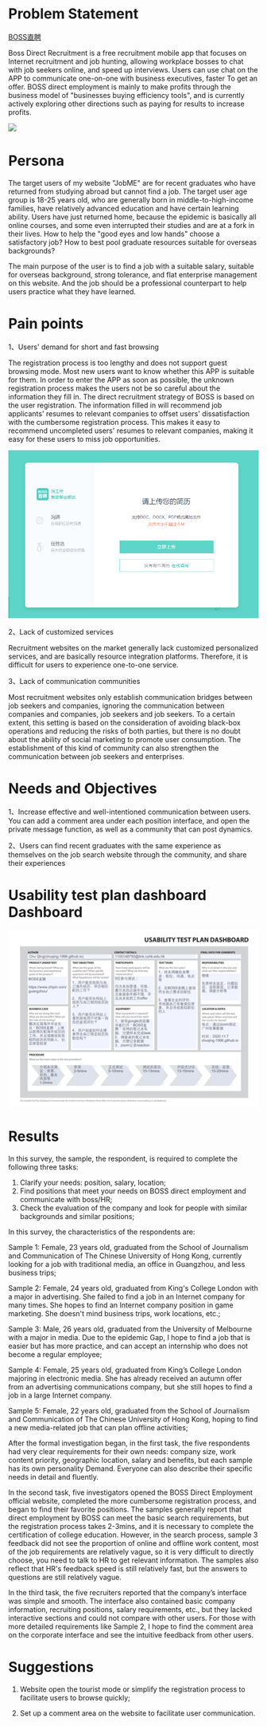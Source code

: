 # Problem Statement

[BOSS直聘](https://www.zhipin.com/guangzhou/) 

Boss Direct Recruitment is a free recruitment mobile app that focuses on Internet recruitment and job hunting, allowing workplace bosses to chat with job seekers online, and speed up interviews. Users can use chat on the APP to communicate one-on-one with business executives, faster To get an offer. BOSS direct employment is mainly to make profits through the business model of "businesses buying efficiency tools", and is currently actively exploring other directions such as paying for results to increase profits.

<img src="https://timgsa.baidu.com/timg?image&quality=80&size=b9999_10000&sec=1604911215983&di=a42ac83795b3f6522069ff76f8cb2973&imgtype=0&src=http%3A%2F%2Finews.gtimg.com%2Fnewsapp_bt%2F0%2F12523559722%2F641" />

<h1>Persona</h1>

The target users of my website "JobME" are for recent graduates who have returned from studying abroad but cannot find a job. The target user age group is 18-25 years old, who are generally born in middle-to-high-income families, have relatively advanced education and have certain learning ability. Users have just returned home, because the epidemic is basically all online courses, and some even interrupted their studies and are at a fork in their lives. How to help the "good eyes and low hands" choose a satisfactory job? How to best pool graduate resources suitable for overseas backgrounds?

The main purpose of the user is to find a job with a suitable salary, suitable for overseas background, strong tolerance, and flat enterprise management on this website. And the job should be a professional counterpart to help users practice what they have learned.

<h1>Pain points</h1>

1、Users' demand for short and fast browsing

The registration process is too lengthy and does not support guest browsing mode. Most new users want to know whether this APP is suitable for them. In order to enter the APP as soon as possible, the unknown registration process makes the users not be so careful about the information they fill in. The direct recruitment strategy of BOSS is based on the user registration. The information filled in will recommend job applicants' resumes to relevant companies to offset users' dissatisfaction with the cumbersome registration process. This makes it easy to recommend uncompleted users' resumes to relevant companies, making it easy for these users to miss job opportunities.

<img src="https://github.com/chuqing-1996/chuqing-1996.github.io/blob/main/assignments/assignment7/%E6%88%AA%E5%9B%BE.png?raw=true" />

2、Lack of customized services

Recruitment websites on the market generally lack customized personalized services, and are basically resource integration platforms. Therefore, it is difficult for users to experience one-to-one service.

3、Lack of communication communities

Most recruitment websites only establish communication bridges between job seekers and companies, ignoring the communication between companies and companies, job seekers and job seekers. To a certain extent, this setting is based on the consideration of avoiding black-box operations and reducing the risks of both parties, but there is no doubt about the ability of social marketing to promote user consumption. The establishment of this kind of community can also strengthen the communication between job seekers and enterprises.


<h1>Needs and Objectives</h1>

1、Increase effective and well-intentioned communication between users. You can add a comment area under each position interface, and open the private message function, as well as a community that can post dynamics.

2、Users can find recent graduates with the same experience as themselves on the job search website through the community, and share their experiences

<h1>Usability test plan dashboard Dashboard</h1>

<img src="https://github.com/chuqing-1996/chuqing-1996.github.io/blob/main/assignments/assignment7/usability%20test%20plan%20dashboard.png?raw=true" />

<h1>Results</h1>

In this survey, the sample, the respondent, is required to complete the following three tasks:
1. Clarify your needs: position, salary, location;
2. Find positions that meet your needs on BOSS direct employment and communicate with boss/HR;
3. Check the evaluation of the company and look for people with similar backgrounds and similar positions;

In this survey, the characteristics of the respondents are:

Sample 1: Female, 23 years old, graduated from the School of Journalism and Communication of The Chinese University of Hong Kong, currently looking for a job with traditional media, an office in Guangzhou, and less business trips;

Sample 2: Female, 24 years old, graduated from King's College London with a major in advertising. She failed to find a job in an Internet company for many times. She hopes to find an Internet company position in game marketing. She doesn't mind business trips, work locations, etc.;

Sample 3: Male, 26 years old, graduated from the University of Melbourne with a major in media. Due to the epidemic Gap, I hope to find a job that is easier but has more practice, and can accept an internship who does not become a regular employee;

Sample 4: Female, 25 years old, graduated from King’s College London majoring in electronic media. She has already received an autumn offer from an advertising communications company, but she still hopes to find a job in a large Internet company.

Sample 5: Female, 22 years old, graduated from the School of Journalism and Communication of The Chinese University of Hong Kong, hoping to find a new media-related job that can plan offline activities;

After the formal investigation began, in the first task, the five respondents had very clear requirements for their own needs: company size, work content priority, geographic location, salary and benefits, but each sample has its own personality Demand. Everyone can also describe their specific needs in detail and fluently.

In the second task, five investigators opened the BOSS Direct Employment official website, completed the more cumbersome registration process, and began to find their favorite positions. The samples generally report that direct employment by BOSS can meet the basic search requirements, but the registration process takes 2-3mins, and it is necessary to complete the certification of college education. However, in the search process, sample 3 feedback did not see the proportion of online and offline work content, most of the job requirements are relatively vague, so it is very difficult to directly choose, you need to talk to HR to get relevant information. The samples also reflect that HR's feedback speed is still relatively fast, but the answers to questions are still relatively vague.

In the third task, the five recruiters reported that the company’s interface was simple and smooth. The interface also contained basic company information, recruiting positions, salary requirements, etc., but they lacked interactive sections and could not compare with other users. For those with more detailed requirements like Sample 2, I hope to find the comment area on the corporate interface and see the intuitive feedback from other users.

<h1>Suggestions</h1>

1. Website open the tourist mode or simplify the registration process to facilitate users to browse quickly;

2. Set up a comment area on the website to facilitate user communication.
